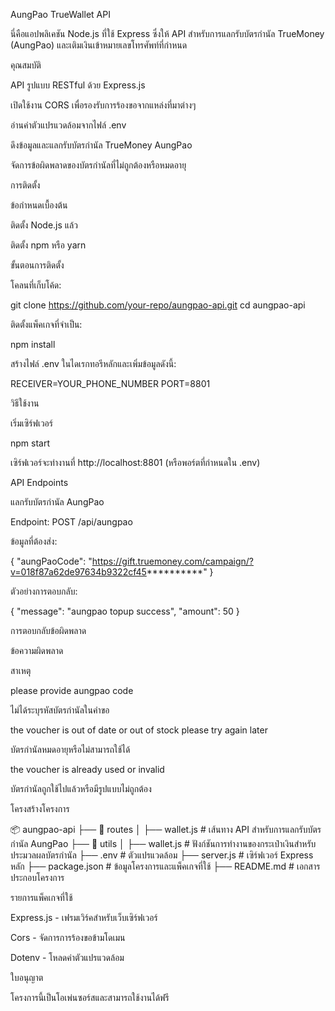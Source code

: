 AungPao TrueWallet API

นี่คือแอปพลิเคชัน Node.js ที่ใช้ Express ซึ่งให้ API สำหรับการแลกรับบัตรกำนัล TrueMoney (AungPao) และเติมเงินเข้าหมายเลขโทรศัพท์ที่กำหนด

คุณสมบัติ

API รูปแบบ RESTful ด้วย Express.js

เปิดใช้งาน CORS เพื่อรองรับการร้องขอจากแหล่งที่มาต่างๆ

อ่านค่าตัวแปรแวดล้อมจากไฟล์ .env

ดึงข้อมูลและแลกรับบัตรกำนัล TrueMoney AungPao

จัดการข้อผิดพลาดของบัตรกำนัลที่ไม่ถูกต้องหรือหมดอายุ

การติดตั้ง

ข้อกำหนดเบื้องต้น

ติดตั้ง Node.js แล้ว

ติดตั้ง npm หรือ yarn

ขั้นตอนการติดตั้ง

โคลนที่เก็บโค้ด:

git clone https://github.com/your-repo/aungpao-api.git
cd aungpao-api

ติดตั้งแพ็คเกจที่จำเป็น:

npm install

สร้างไฟล์ .env ในไดเรกทอรีหลักและเพิ่มข้อมูลดังนี้:

RECEIVER=YOUR_PHONE_NUMBER
PORT=8801

วิธีใช้งาน

เริ่มเซิร์ฟเวอร์

npm start

เซิร์ฟเวอร์จะทำงานที่ http://localhost:8801 (หรือพอร์ตที่กำหนดใน .env)

API Endpoints

แลกรับบัตรกำนัล AungPao

Endpoint: POST /api/aungpao

ข้อมูลที่ต้องส่ง:

{
  "aungPaoCode": "https://gift.truemoney.com/campaign/?v=018f87a62de97634b9322cf45**********"
}

ตัวอย่างการตอบกลับ:

{
  "message": "aungpao topup success",
  "amount": 50
}

การตอบกลับข้อผิดพลาด

ข้อความผิดพลาด

สาเหตุ

please provide aungpao code

ไม่ได้ระบุรหัสบัตรกำนัลในคำขอ

the voucher is out of date or out of stock please try again later

บัตรกำนัลหมดอายุหรือไม่สามารถใช้ได้

the voucher is already used or invalid

บัตรกำนัลถูกใช้ไปแล้วหรือมีรูปแบบไม่ถูกต้อง

โครงสร้างโครงการ

📦 aungpao-api
├── 📂 routes
│   ├── wallet.js  # เส้นทาง API สำหรับการแลกรับบัตรกำนัล AungPao
├── 📂 utils
│   ├── wallet.js  # ฟังก์ชันการทำงานของกระเป๋าเงินสำหรับประมวลผลบัตรกำนัล
├── .env  # ตัวแปรแวดล้อม
├── server.js  # เซิร์ฟเวอร์ Express หลัก
├── package.json  # ข้อมูลโครงการและแพ็คเกจที่ใช้
├── README.md  # เอกสารประกอบโครงการ

รายการแพ็คเกจที่ใช้

Express.js - เฟรมเวิร์คสำหรับเว็บเซิร์ฟเวอร์

Cors - จัดการการร้องขอข้ามโดเมน

Dotenv - โหลดค่าตัวแปรแวดล้อม

ใบอนุญาต

โครงการนี้เป็นโอเพ่นซอร์สและสามารถใช้งานได้ฟรี

